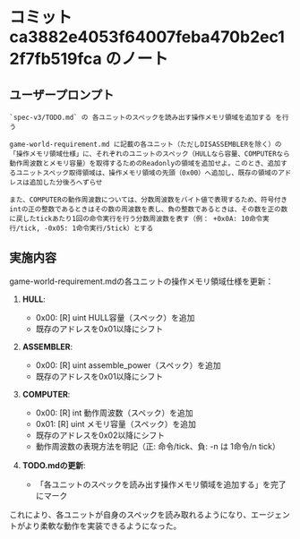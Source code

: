 # コミット ca3882e4053f64007feba470b2ec12f7fb519fca のノート

## ユーザープロンプト

```
`spec-v3/TODO.md` の 各ユニットのスペックを読み出す操作メモリ領域を追加する を行う

game-world-requirement.md に記載の各ユニット（ただしDISASSEMBLERを除く）の「操作メモリ領域仕様」に、それぞれのユニットのスペック（HULLなら容量、COMPUTERなら動作周波数とメモリ容量）を取得するためのReadonlyの領域を追加せよ。このとき、追加するユニットスペック取得領域は、操作メモリ領域の先頭（0x00）へ追加し、既存の領域のアドレスは追加した分後ろへずらせ

また、COMPUTERの動作周波数については、分数周波数をバイト値で表現するため、符号付きintの正の整数であるときはその数の周波数を表し、負の整数であるときは、その数を正の数に戻したtickあたり1回の命令実行を行う分数周波数を表す（例： +0x0A: 10命令実行/tick, -0x05: 1命令実行/5tick）とする
```

## 実施内容

game-world-requirement.mdの各ユニットの操作メモリ領域仕様を更新：

1. **HULL**:
   - 0x00: [R] uint HULL容量（スペック）を追加
   - 既存のアドレスを0x01以降にシフト

2. **ASSEMBLER**:
   - 0x00: [R] uint assemble_power（スペック）を追加
   - 既存のアドレスを0x01以降にシフト

3. **COMPUTER**:
   - 0x00: [R] int 動作周波数（スペック）を追加
   - 0x01: [R] uint メモリ容量（スペック）を追加
   - 既存のアドレスを0x02以降にシフト
   - 動作周波数の表現方法を明記（正: 命令/tick、負: -n は 1命令/n tick）

4. **TODO.mdの更新**:
   - 「各ユニットのスペックを読み出す操作メモリ領域を追加する」を完了にマーク

これにより、各ユニットが自身のスペックを読み取れるようになり、エージェントがより柔軟な動作を実装できるようになった。